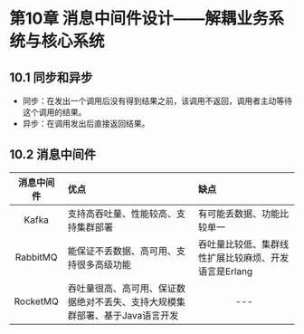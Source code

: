 # 第10章 消息中间件设计——解耦业务系统与核心系统

## 10.1 同步和异步

- 同步：在发出一个调用后没有得到结果之前，该调用不返回，调用者主动等待这个调用的结果。
- 异步：在调用发出后直接返回结果。

## 10.2 消息中间件

| 消息中间件 | 优点 | 缺点 |
| :---: | :--- | :--- |
| Kafka | 支持高吞吐量、性能较高、支持集群部署 | 有可能丢数据、功能比较单一 | 
| RabbitMQ | 能保证不丢数据、高可用、支持很多高级功能 | 吞吐量比较低、集群线性扩展比较麻烦、开发语言是Erlang |
| RocketMQ | 吞吐量很高、高可用、保证数据绝对不丢失、支持大规模集群部署、基于Java语言开发 | <center>---</center> |

